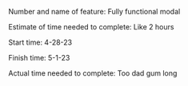 Number and name of feature: Fully functional modal

Estimate of time needed to complete: Like 2 hours

Start time: 4-28-23

Finish time: 5-1-23

Actual time needed to complete: Too dad gum long